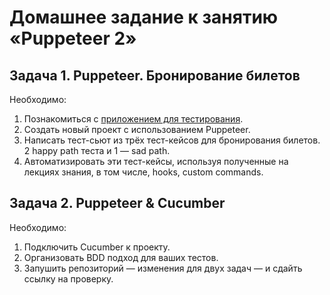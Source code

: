 # Домашнее задание к занятию «Puppeteer 2»

## Задача 1. Puppeteer. Бронирование билетов

Необходимо:
1. Познакомиться с [приложением для тестирования](http://qamid.tmweb.ru/client/index.php).  
2. Создать новый проект с использованием Puppeteer.
3. Написать тест-сьют из трёх тест-кейсов для бронирования билетов. 2 happy path теста и 1 — sad path.
4. Автоматизировать эти тест-кейсы, используя полученные на лекциях знания, в том числе, hooks, custom commands.

## Задача 2. Puppeteer & Cucumber

Необходимо:
1. Подключить Cucumber к проекту.
2. Организовать BDD подход для ваших тестов.
3. Запушить репозиторий — изменения для двух задач — и сдайть ссылку на проверку.
